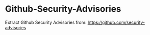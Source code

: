 # Github-Security-Advisories
Extract Github Security Advisories from:
https://github.com/security-advisories
